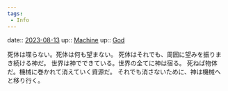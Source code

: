```yaml
---
tags:
 - Info
---
```


date:: [2023-08-13](/Daily_Note/2023-08-13.md)
up:: [Machine](../Bar/Novel/Topics/Machine.md)
up:: [God](Bar/Novel/Topics/God.md)

死体は喋らない。死体は何も望まない。
死体はそれでも、周囲に望みを振りまき続ける神だ。
世界は神でできている。世界の全てに神は宿る。
死ねば物体だ。機械に巻かれて消えていく資源だ。
それでも消さないために、神は機械へと移り行く。